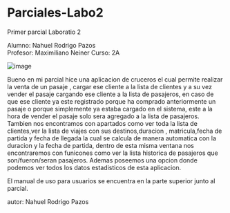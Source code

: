 # Parciales-Labo2
Primer parcial Laboratio 2


Alumno: Nahuel Rodrigo Pazos                 
Profesor: Maximiliano Neiner
Curso: 2A


![image](https://user-images.githubusercontent.com/98673588/199081249-a393812f-ac56-4f1c-9f14-25cf1f64bb14.png)


Bueno en mi parcial hice una aplicacion de cruceros el cual permite realizar la venta de un pasaje , cargar ese cliente a la lista de clientes y a su vez vender el pasaje cargando ese cliente a la lista de pasajeros, en caso de que ese cliente ya este registrado porque ha comprado anteriormente un pasaje o porque simplemente ya estaba cargado en el sistema, este a la hora de vender el pasaje solo sera agregado a la lista de pasajeros.
Tambien nos encontramos con apartados como ver toda la lista de clientes,ver la lista de viajes con sus destinos,duracion , matricula,fecha de partida y fecha de llegada la cual se calcula de manera automatica con la duracion y la fecha de partida, dentro de esta misma ventana nos encontraremos con funicones como ver la lista historica de pasajeros que son/fueron/seran pasajeros.
Ademas poseemos una opcion donde podemos ver todos los datos estadisticos de esta aplicacion.

El manual de uso para usuarios se encuentra en la parte superior junto al parcial.

autor: Nahuel Rodrigo Pazos
